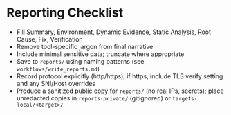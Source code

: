 # Reporting Checklist

- Fill Summary, Environment, Dynamic Evidence, Static Analysis, Root Cause, Fix, Verification
- Remove tool-specific jargon from final narrative
- Include minimal sensitive data; truncate where appropriate
- Save to `reports/` using naming patterns (see `workflows/write_reports.md`)
- Record protocol explicitly (http/https); if https, include TLS verify setting and any SNI/Host overrides
- Produce a sanitized public copy for `reports/` (no real IPs, secrets); place unredacted copies in `reports-private/` (gitignored) or `targets-local/<target>/`

